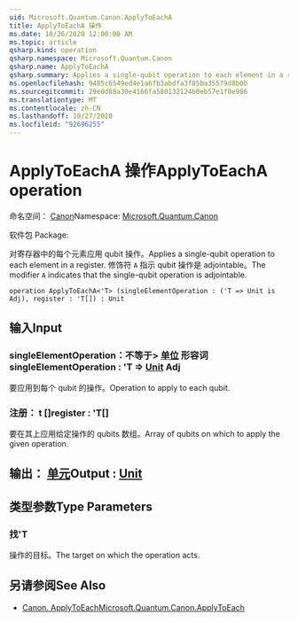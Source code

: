 ```yaml
---
uid: Microsoft.Quantum.Canon.ApplyToEachA
title: ApplyToEachA 操作
ms.date: 10/26/2020 12:00:00 AM
ms.topic: article
qsharp.kind: operation
qsharp.namespace: Microsoft.Quantum.Canon
qsharp.name: ApplyToEachA
qsharp.summary: Applies a single-qubit operation to each element in a register. The modifier `A` indicates that the single-qubit operation is adjointable.
ms.openlocfilehash: 9485c6549ed4e1a6fb3abdfa3f85ba35579d8b0b
ms.sourcegitcommit: 29e0d88a30e4166fa580132124b0eb57e1f0e986
ms.translationtype: MT
ms.contentlocale: zh-CN
ms.lasthandoff: 10/27/2020
ms.locfileid: "92696255"
---
```

# <a name="applytoeacha-operation"></a><span data-ttu-id="3a38f-102">ApplyToEachA 操作</span><span class="sxs-lookup"><span data-stu-id="3a38f-102">ApplyToEachA operation</span></span>

<span data-ttu-id="3a38f-103">命名空间： [Canon](xref:Microsoft.Quantum.Canon)</span><span class="sxs-lookup"><span data-stu-id="3a38f-103">Namespace: [Microsoft.Quantum.Canon](xref:Microsoft.Quantum.Canon)</span></span>

<span data-ttu-id="3a38f-104">软件包 [](https://nuget.org/packages/)</span><span class="sxs-lookup"><span data-stu-id="3a38f-104">Package: [](https://nuget.org/packages/)</span></span>


<span data-ttu-id="3a38f-105">对寄存器中的每个元素应用 qubit 操作。</span><span class="sxs-lookup"><span data-stu-id="3a38f-105">Applies a single-qubit operation to each element in a register.</span></span>
<span data-ttu-id="3a38f-106">修饰符 `A` 指示 qubit 操作是 adjointable。</span><span class="sxs-lookup"><span data-stu-id="3a38f-106">The modifier `A` indicates that the single-qubit operation is adjointable.</span></span>

```qsharp
operation ApplyToEachA<'T> (singleElementOperation : ('T => Unit is Adj), register : 'T[]) : Unit
```


## <a name="input"></a><span data-ttu-id="3a38f-107">输入</span><span class="sxs-lookup"><span data-stu-id="3a38f-107">Input</span></span>

### <a name="singleelementoperation--t--unit-adj"></a><span data-ttu-id="3a38f-108">singleElementOperation：不等于> [单位](xref:microsoft.quantum.lang-ref.unit) 形容词</span><span class="sxs-lookup"><span data-stu-id="3a38f-108">singleElementOperation : 'T => [Unit](xref:microsoft.quantum.lang-ref.unit) Adj</span></span>

<span data-ttu-id="3a38f-109">要应用到每个 qubit 的操作。</span><span class="sxs-lookup"><span data-stu-id="3a38f-109">Operation to apply to each qubit.</span></span>


### <a name="register--t"></a><span data-ttu-id="3a38f-110">注册： t []</span><span class="sxs-lookup"><span data-stu-id="3a38f-110">register : 'T[]</span></span>

<span data-ttu-id="3a38f-111">要在其上应用给定操作的 qubits 数组。</span><span class="sxs-lookup"><span data-stu-id="3a38f-111">Array of qubits on which to apply the given operation.</span></span>



## <a name="output--unit"></a><span data-ttu-id="3a38f-112">输出： [单元](xref:microsoft.quantum.lang-ref.unit)</span><span class="sxs-lookup"><span data-stu-id="3a38f-112">Output : [Unit](xref:microsoft.quantum.lang-ref.unit)</span></span>



## <a name="type-parameters"></a><span data-ttu-id="3a38f-113">类型参数</span><span class="sxs-lookup"><span data-stu-id="3a38f-113">Type Parameters</span></span>

### <a name="t"></a><span data-ttu-id="3a38f-114">找</span><span class="sxs-lookup"><span data-stu-id="3a38f-114">'T</span></span>

<span data-ttu-id="3a38f-115">操作的目标。</span><span class="sxs-lookup"><span data-stu-id="3a38f-115">The target on which the operation acts.</span></span>

## <a name="see-also"></a><span data-ttu-id="3a38f-116">另请参阅</span><span class="sxs-lookup"><span data-stu-id="3a38f-116">See Also</span></span>

- [<span data-ttu-id="3a38f-117">Canon. ApplyToEach</span><span class="sxs-lookup"><span data-stu-id="3a38f-117">Microsoft.Quantum.Canon.ApplyToEach</span></span>](xref:Microsoft.Quantum.Canon.ApplyToEach)